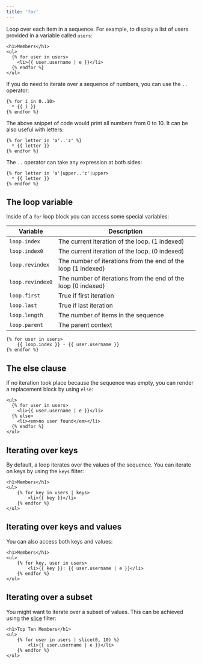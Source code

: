 ```yaml
---
title: 'for'
---
```


Loop over each item in a sequence. For example, to display a list of users provided in a variable called `users`:

```canvas
<h1>Members</h1>
<ul>
  {% for user in users>
    <li>{{ user.username | e }}</li>
  {% endfor %}
</ul>
```

If you do need to iterate over a sequence of numbers, you can use the `..` operator:

```canvas
{% for i in 0..10>
  * {{ i }}
{% endfor %}
```

The above snippet of code would print all numbers from 0 to 10. It can be also useful with letters:

```canvas
{% for letter in 'a'..'z' %}
  * {{ letter }}
{% endfor %}
```

The `..` operator can take any expression at both sides:

```canvas
{% for letter in 'a'|upper..'z'|upper>
  * {{ letter }}
{% endfor %}
```

## The loop variable

Inside of a `for` loop block you can access some special variables:

Variable         | Description
---------------- | -------------------------------------------------------------
`loop.index`     | The current iteration of the loop. (1 indexed)
`loop.index0`    | The current iteration of the loop. (0 indexed)
`loop.revindex`  | The number of iterations from the end of the loop (1 indexed)
`loop.revindex0` | The number of iterations from the end of the loop (0 indexed)
`loop.first`     | True if first iteration
`loop.last`      | True if last iteration
`loop.length`    | The number of items in the sequence
`loop.parent`    | The parent context

```canvas
{% for user in users>
    {{ loop.index }} - {{ user.username }}
{% endfor %}
```

## The else clause

If no iteration took place because the sequence was empty, you can render a replacement block by using `else`:

```canvas
<ul>
  {% for user in users>
    <li>{{ user.username | e }}</li>
  {% else>
    <li><em>no user found</em></li>
  {% endfor %}
</ul>
```

## Iterating over keys

By default, a loop iterates over the values of the sequence. You can iterate on keys by using the `keys` filter:

```canvas
<h1>Members</h1>
<ul>
    {% for key in users | keys>
        <li>{{ key }}</li>
    {% endfor %}
</ul>
```

## Iterating over keys and values

You can also access both keys and values:

```canvas
<h1>Members</h1>
<ul>
    {% for key, user in users>
        <li>{{ key }}: {{ user.username | e }}</li>
    {% endfor %}
</ul>
```

## Iterating over a subset

You might want to iterate over a subset of values. This can be achieved using the [slice](/docs/canvas/filters/slice) filter:

```canvas
<h1>Top Ten Members</h1>
<ul>
    {% for user in users | slice(0, 10) %}
        <li>{{ user.username | e }}</li>
    {% endfor %}
</ul>
```
